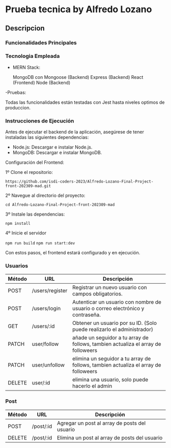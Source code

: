 # Prueba tecnica by Alfredo Lozano


## Descripcion


### Funcionalidades Principales

### Tecnologia Empleada

- MERN Stack:

  MongoDB con Mongoose (Backend)
  Express (Backend)
  React (Frontend)
  Node (Backend)

-Pruebas:

Todas las funcionalidades están testadas con Jest hasta niveles optimos de produccion.

### Instrucciones de Ejecución

Antes de ejecutar el backend de la aplicación, asegúrese de tener instaladas las siguientes dependencias:

- Node.js: Descargar e instalar Node.js.
- MongoDB: Descargar e instalar MongoDB.

Configuración del Frontend:

1º Clone el repositorio:

`https://github.com/isdi-coders-2023/Alfredo-Lozano-Final-Project-front-202309-mad.git`

2º Navegue al directorio del proyecto:

`cd Alfredo-Lozano-Final-Project-front-202309-mad`

3º Instale las dependencias:

`npm install`

4º Inicie el servidor

`npm run build`
`npm run start:dev`

Con estos pasos, el frontend estará configurado y en ejecución.

### Usuarios

| Método | URL              | Descripción                                                                        |
| ------ | ---------------- | ---------------------------------------------------------------------------------- |
| POST   | /users/register  | Registrar un nuevo usuario con campos obligatorios.                                |
| POST   | /users/login     | Autenticar un usuario con nombre de usuario o correo electrónico y contraseña.     |
| GET    | /users/:id       | Obtener un usuario por su ID. (Solo puede realizarlo el administrador)             |
| PATCH  | user/follow      | añade un seguidor a tu array de follows, tambien actualiza el array de followeers  |
| PATCH  | user/unfollow    | elimina un seguidor a tu array de follows, tambien actualiza el array de followeers|
| DELETE | user/:id         | elimina una usuario, solo puede hacerlo el admin                                   |

### Post

| Método | URL       | Descripción                                                                      |
| ------ | --------- | -------------------------------------------------------------------------------- |
| POST   | /post/:id | Agregar un post al array de posts del usuario                                    |
| DELETE | /post/:id | Elimina un post al array de posts del usuario                                    |
